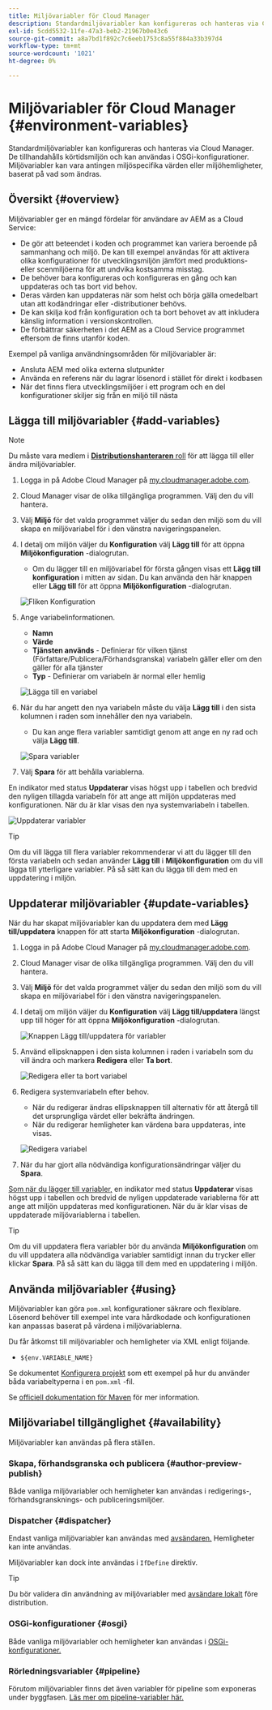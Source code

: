 ```yaml
---
title: Miljövariabler för Cloud Manager
description: Standardmiljövariabler kan konfigureras och hanteras via Cloud Manager och tillhandahållas i körningsmiljön, som används i OSGi-konfigurationen.
exl-id: 5cdd5532-11fe-47a3-beb2-21967b0e43c6
source-git-commit: a8a7bd1f892c7c6eeb1753c8a55f884a33b397d4
workflow-type: tm+mt
source-wordcount: '1021'
ht-degree: 0%

---
```



# Miljövariabler för Cloud Manager {#environment-variables}

Standardmiljövariabler kan konfigureras och hanteras via Cloud Manager. De tillhandahålls körtidsmiljön och kan användas i OSGi-konfigurationer. Miljövariabler kan vara antingen miljöspecifika värden eller miljöhemligheter, baserat på vad som ändras.

## Översikt {#overview}

Miljövariabler ger en mängd fördelar för användare av AEM as a Cloud Service:

* De gör att beteendet i koden och programmet kan variera beroende på sammanhang och miljö. De kan till exempel användas för att aktivera olika konfigurationer för utvecklingsmiljön jämfört med produktions- eller scenmiljöerna för att undvika kostsamma misstag.
* De behöver bara konfigureras och konfigureras en gång och kan uppdateras och tas bort vid behov.
* Deras värden kan uppdateras när som helst och börja gälla omedelbart utan att kodändringar eller -distributioner behövs.
* De kan skilja kod från konfiguration och ta bort behovet av att inkludera känslig information i versionskontrollen.
* De förbättrar säkerheten i det AEM as a Cloud Service programmet eftersom de finns utanför koden.

Exempel på vanliga användningsområden för miljövariabler är:

* Ansluta AEM med olika externa slutpunkter
* Använda en referens när du lagrar lösenord i stället för direkt i kodbasen
* När det finns flera utvecklingsmiljöer i ett program och en del konfigurationer skiljer sig från en miljö till nästa

## Lägga till miljövariabler {#add-variables}

>[!NOTE]
>
>Du måste vara medlem i [**Distributionshanteraren** roll](/help/onboarding/cloud-manager-introduction.md#role-based-premissions) för att lägga till eller ändra miljövariabler.

1. Logga in på Adobe Cloud Manager på [my.cloudmanager.adobe.com](https://my.cloudmanager.adobe.com/).
1. Cloud Manager visar de olika tillgängliga programmen. Välj den du vill hantera.
1. Välj **Miljö** för det valda programmet väljer du sedan den miljö som du vill skapa en miljövariabel för i den vänstra navigeringspanelen.
1. I detalj om miljön väljer du **Konfiguration** välj **Lägg till** för att öppna **Miljökonfiguration** -dialogrutan.
   * Om du lägger till en miljövariabel för första gången visas ett **Lägg till konfiguration** i mitten av sidan. Du kan använda den här knappen eller **Lägg till** för att öppna **Miljökonfiguration** -dialogrutan.

   ![Fliken Konfiguration](assets/configuration-tab.png)

1. Ange variabelinformationen.
   * **Namn**
   * **Värde**
   * **Tjänsten används** - Definierar för vilken tjänst (Författare/Publicera/Förhandsgranska) variabeln gäller eller om den gäller för alla tjänster
   * **Typ** - Definierar om variabeln är normal eller hemlig

   ![Lägga till en variabel](assets/add-variable.png)

1. När du har angett den nya variabeln måste du välja **Lägg till** i den sista kolumnen i raden som innehåller den nya variabeln.
   * Du kan ange flera variabler samtidigt genom att ange en ny rad och välja **Lägg till**.

   ![Spara variabler](assets/save-variables.png)

1. Välj **Spara** för att behålla variablerna.

En indikator med status **Uppdaterar** visas högst upp i tabellen och bredvid den nyligen tillagda variabeln för att ange att miljön uppdateras med konfigurationen. När du är klar visas den nya systemvariabeln i tabellen.

![Uppdaterar variabler](assets/updating-variables.png)

>[!TIP]
>
>Om du vill lägga till flera variabler rekommenderar vi att du lägger till den första variabeln och sedan använder **Lägg till** i **Miljökonfiguration** om du vill lägga till ytterligare variabler. På så sätt kan du lägga till dem med en uppdatering i miljön.

## Uppdaterar miljövariabler {#update-variables}

När du har skapat miljövariabler kan du uppdatera dem med **Lägg till/uppdatera** knappen för att starta **Miljökonfiguration** -dialogrutan.

1. Logga in på Adobe Cloud Manager på [my.cloudmanager.adobe.com](https://my.cloudmanager.adobe.com/).
1. Cloud Manager visar de olika tillgängliga programmen. Välj den du vill hantera.
1. Välj **Miljö** för det valda programmet väljer du sedan den miljö som du vill skapa en miljövariabel för i den vänstra navigeringspanelen.
1. I detalj om miljön väljer du **Konfiguration** välj **Lägg till/uppdatera** längst upp till höger för att öppna **Miljökonfiguration** -dialogrutan.

   ![Knappen Lägg till/uppdatera för variabler](assets/add-update-variables.png)

1. Använd ellipsknappen i den sista kolumnen i raden i variabeln som du vill ändra och markera **Redigera** eller **Ta bort**.

   ![Redigera eller ta bort variabel](assets/edit-delete-variable.png)

1. Redigera systemvariabeln efter behov.
   * När du redigerar ändras ellipsknappen till alternativ för att återgå till det ursprungliga värdet eller bekräfta ändringen.
   * När du redigerar hemligheter kan värdena bara uppdateras, inte visas.

   ![Redigera variabel](assets/edit-variable.png)

1. När du har gjort alla nödvändiga konfigurationsändringar väljer du **Spara**.

[Som när du lägger till variabler,](#add-variables) en indikator med status **Uppdaterar** visas högst upp i tabellen och bredvid de nyligen uppdaterade variablerna för att ange att miljön uppdateras med konfigurationen. När du är klar visas de uppdaterade miljövariablerna i tabellen.

>[!TIP]
>
>Om du vill uppdatera flera variabler bör du använda **Miljökonfiguration** om du vill uppdatera alla nödvändiga variabler samtidigt innan du trycker eller klickar **Spara**. På så sätt kan du lägga till dem med en uppdatering i miljön.

## Använda miljövariabler {#using}

Miljövariabler kan göra `pom.xml` konfigurationer säkrare och flexiblare. Lösenord behöver till exempel inte vara hårdkodade och konfigurationen kan anpassas baserat på värdena i miljövariablerna.

Du får åtkomst till miljövariabler och hemligheter via XML enligt följande.

* `${env.VARIABLE_NAME}`

Se dokumentet [Konfigurera projekt](/help/implementing/cloud-manager/getting-access-to-aem-in-cloud/setting-up-project.md#password-protected-maven-repository-support-password-protected-maven-repositories) som ett exempel på hur du använder båda variabeltyperna i en `pom.xml` -fil.

Se [officiell dokumentation för Maven](https://maven.apache.org/settings.html#quick-overview) för mer information.

## Miljövariabel tillgänglighet {#availability}

Miljövariabler kan användas på flera ställen.

### Skapa, förhandsgranska och publicera {#author-preview-publish}

Både vanliga miljövariabler och hemligheter kan användas i redigerings-, förhandsgransknings- och publiceringsmiljöer.

### Dispatcher {#dispatcher}

Endast vanliga miljövariabler kan användas med [avsändaren.](https://experienceleague.adobe.com/docs/experience-manager-dispatcher/using/dispatcher.html) Hemligheter kan inte användas.

Miljövariabler kan dock inte användas i `IfDefine` direktiv.

>[!TIP]
>
>Du bör validera din användning av miljövariabler med [avsändare lokalt](https://experienceleague.adobe.com/docs/experience-manager-learn/cloud-service/local-development-environment-set-up/dispatcher-tools.html) före distribution.

### OSGi-konfigurationer {#osgi}

Både vanliga miljövariabler och hemligheter kan användas i [OSGi-konfigurationer.](/help/implementing/deploying/configuring-osgi.md)

### Rörledningsvariabler {#pipeline}

Förutom miljövariabler finns det även variabler för pipeline som exponeras under byggfasen. [Läs mer om pipeline-variabler här.](/help/implementing/cloud-manager/getting-access-to-aem-in-cloud/build-environment-details.md#pipeline-variables)
